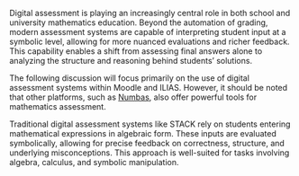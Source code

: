 Digital assessment is playing an increasingly central role in both school and university mathematics education. 
Beyond the automation of grading, modern assessment systems are capable of interpreting student input at a symbolic level, allowing for more nuanced evaluations and richer feedback. 
This capability enables a shift from assessing final answers alone to analyzing the structure and reasoning behind students’ solutions.

The following discussion will focus primarily on the use of digital assessment systems within Moodle and ILIAS. However, it should be noted that other platforms, such as [Numbas](https://www.numbas.org.uk/), also offer powerful tools for mathematics assessment.

Traditional digital assessment systems like STACK rely on students entering mathematical expressions in algebraic form.
These inputs are evaluated symbolically, allowing for precise feedback on correctness, structure, and underlying misconceptions.
This approach is well-suited for tasks involving algebra, calculus, and symbolic manipulation.